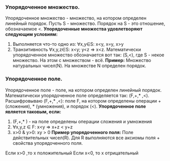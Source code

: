 ### Упорядоченное множество.
Упорядоченное множество - множество, на котором определен линейный порядок. Пусть S - множество. Порядок на S - это отношение, обозначаемое <. **Упорядоченные множества удовлетворяют следующим условиям:**
1) Выполняется что-то одно из:
	∀x,y∈S: x<y, x=y, x>y
2) Транзитивность
	∀x,y,z∈S: x<y; y<z ⇒ x<z.
Математически упорядоченное множество обозначается вот так: 
(S,<), где S - некое множество.
На этом с множеством - всё.
**Пример:**
Множество натуральных чисел(N).
На множестве N определен порядок.
### Упорядоченное поле.
Упорядоченное поле - поле, на котором определен линейный порядок. Математически упорядоченное поле определяется так:  (F,+,* ,<). Расшифровываю (F,+,* ,<): поле F, на котором определены операции + (сложения), * (умножения), и порядок (<).
**Упорядоченное поле является таковым, если:**
1) (F,+,* ) - на поле определены операции сложения и умножения
2) ∀x,y,z ∈ F: x<y ⇒ x+z < y+z
3) x>0 & y>0: xy > 0
**Пример упорядоченного поля:**
Поле действительных чисел(R).
Для R выполняются все аксиомы поля + свойства упорядоченного поля.

Если x>0 ,то x положительный
Если x<0, то x отрицательный
